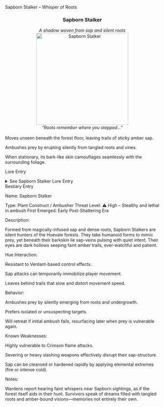 Sapborn Stalker – Whisper of Roots

<div align="center">
  <h3>Sapborn Stalker</h3>
  <i>A shadow woven from sap and silent roots</i></br>
  <img src="../../assets/monsters/sapborn-stalker.png" alt="Sapborn Stalker" width="300">
  </br><i>"Roots remember where you stepped..."</i></br></br>
</div>Moves unseen beneath the forest floor, leaving trails of sticky amber sap.

Ambushes prey by erupting silently from tangled roots and vines.

When stationary, its bark-like skin camouflages seamlessly with the surrounding foliage.


Lore Entry

<details><summary>See Sapborn Stalker Lore Entry</summary>Lore Entry: Excerpt from the Journal of Feldgrau Veteran, Warden of Mosswatch

> "The forest shifts, never sleeps, and knows more than we give it credit for. I learned this firsthand during the amber moons, when sap runs thickest. We thought ourselves alone at camp—three wardens, seasoned and vigilant. But roots moved like serpents beneath our boots.



> I first saw it when it took Elren. A shape rose from the ground as liquid amber, whisper-quiet. Elren had no time to scream; the sap hardened around his limbs, sealing his fate before our torches even flared.



> Some say these stalkers are merely plants, animated by stray magic. But I know better. Their eyes glint with cunning, and they never strike twice from the same root. They listen. They wait. If you hear sap drip slow, you're already being hunted.



> Fire keeps them at bay, but memory fades quicker than flames. And roots... roots never forget."



> — Feldgrau Veteran, recorded during the Season of Amber Silence



</details>Bestiary Entry

Name:	Sapborn Stalker

Type:	Plant Construct / Ambusher
Threat Level:	⚠️ High – Stealthy and lethal in ambush
First Emerged:	Early Post-Shattering Era


Description:

Formed from magically-infused sap and dense roots, Sapborn Stalkers are silent hunters of the Huevale forests. They take humanoid forms to mimic prey, yet beneath their barkskin lie sap-veins pulsing with quiet intent. Their eyes are dark hollows seeping faint amber trails, ever-watchful and patient.

Hue Interaction:

Resistant to Verdant-based control effects.

Sap attacks can temporarily immobilize player movement.

Leaves behind trails that slow and distort movement speed.


Behavior:

Ambushes prey by silently emerging from roots and undergrowth.

Prefers isolated or unsuspecting targets.

Will retreat if initial ambush fails, resurfacing later when prey is vulnerable again.


Known Weaknesses:

Highly vulnerable to Crimson flame attacks.

Severing or heavy slashing weapons effectively disrupt their sap-structure.

Sap can be cleansed or hardened rapidly by applying elemental extremes (fire or intense cold).


Notes:

Wardens report hearing faint whispers near Sapborn sightings, as if the forest itself aids in their hunt. Survivors speak of dreams filled with tangled roots and amber-bound visions—memories not entirely their own.



